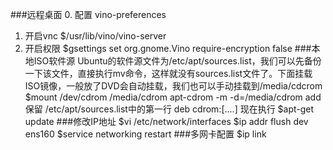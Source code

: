 ###远程桌面
0. 配置
vino-preferences
1. 开启vnc
$/usr/lib/vino/vino-server	
2. 开启权限	
$gsettings set org.gnome.Vino require-encryption false
###本地ISO软件源
	Ubuntu的软件源文件为/etc/apt/sources.list，我们可以先备份一下该文件，直接执行mv命令，这样就没有sources.list文件了。下面挂载ISO镜像，一般放了DVD会自动挂载，我们也可以手动挂载到/media/cdcrom
	$mount /dev/cdrom /media/cdrom 
	apt-cdrom -m -d=/media/cdrom add 
	保留 /etc/apt/sources.list中的第一行
	deb cdrom:[....]
	现在执行
	$apt-get update 
###修改IP地址
	$vi /etc/network/interfaces
	$ip addr flush dev ens160
	$service networking restart
###多网卡配置
	$ip link

